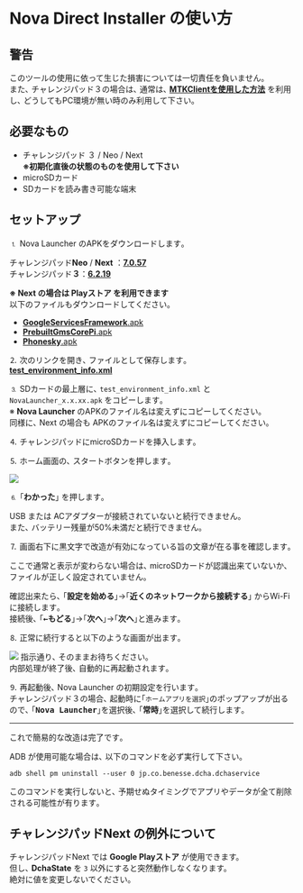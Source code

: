 # Nova Direct Installer の使い方

## 警告

このツールの使用に依って生じた損害については一切責任を負いません｡  
また､ チャレンジパッド３の場合は､ 通常は､ [**MTKClientを使用した方法**](//zenn.dev/s1204it/articles/16fce85441821f) を利用し､ どうしてもPC環境が無い時のみ利用して下さい｡

## 必要なもの

- チャレンジパッド ３ / Neo / Next  
  **※初期化直後の状態のものを使用して下さい**
- microSDカード
- SDカードを読み書き可能な端末

## セットアップ

⒈ Nova Launcher のAPKをダウンロードします｡

チャレンジパッド**Neo** / **Next** ：[**7.0.57**](https://teslacoilapps.com/tesladirect/download.pl?packageName=com.teslacoilsw.launcher&versionCode=70057)  
チャレンジパッド**３**：[**6.2.19**](https://teslacoilapps.com/tesladirect/download.pl?packageName=com.teslacoilsw.launcher&versionCode=62019)

**※ Next の場合は Playストア を利用できます**  
以下のファイルもダウンロードしてください。  
- [**GoogleServicesFramework**.apk](https://subcontent.s1204.me/android/GMS-Pie/GoogleServicesFramework.apk)
- [**PrebuiltGmsCorePi**.apk](https://subcontent.s1204.me/android/GMS-Pie/PrebuiltGmsCorePi.apk)
- [**Phonesky**.apk](https://subcontent.s1204.me/android/GMS-Pie/Phonesky.apk)

⒉ 次のリンクを開き､ ファイルとして保存します｡  
[**test_environment_info.xml**](https://smiletablabo.github.io/NovaDirectInstaller/test_environment_info.xml)

⒊ SDカードの最上層に､ `test_environment_info.xml` と `NovaLauncher_x.x.xx.apk` をコピーします｡  
※ **Nova Launcher** のAPKのファイル名は変えずにコピーしてください｡  
同様に､ Next の場合も APKのファイル名は変えずにコピーしてください｡  

⒋ チャレンジパッドにmicroSDカードを挿入します｡

⒌ ホーム画面の､ スタートボタンを押します｡

![](https://user-images.githubusercontent.com/52069677/164911100-959604e3-d1c9-4250-9b95-94fbb2b0de62.png)

⒍ ｢<kbd><b>わかった</b></kbd>｣ を押します｡

USB または ACアダプターが接続されていないと続行できません｡  
また､ バッテリー残量が50%未満だと続行できません｡  

⒎ 画面右下に黒文字で改造が有効になっている旨の文章が在る事を確認します｡  

ここで通常と表示が変わらない場合は､ microSDカードが認識出来ていないか､ ファイルが正しく設定されていません｡

確認出来たら､ ｢<kbd><b>設定を始める</b></kbd>｣→｢<kbd><b>近くのネットワークから接続する</b></kbd>｣ からWi-Fiに接続します｡  
接続後､ ｢<kbd><b>←もどる</b></kbd>｣→｢<kbd><b>次へ</b></kbd>｣→｢<kbd><b>次へ</b></kbd>｣と進みます｡

⒏ 正常に続行すると以下のような画面が出ます｡  

![](https://github.com/SmileTabLabo/NovaDirectInstaller/assets/52069677/1f06766d-5227-477b-b3ff-fe23d3d07c2c)
指示通り､ そのままお待ちください｡  
内部処理が終了後､ 自動的に再起動されます｡

⒐ 再起動後､ Nova Launcher の初期設定を行います｡  
チャレンジパッド３の場合､ 起動時に｢`ホームアプリを選択`｣のポップアップが出るので､ ｢<kbd><b>Nova Launcher</b></kbd>｣を選択後､ ｢<kbd><b>常時</b></kbd>｣を選択して続行します｡

---

これで簡易的な改造は完了です｡

ADB が使用可能な場合は､ 以下のコマンドを必ず実行して下さい｡
```
adb shell pm uninstall --user 0 jp.co.benesse.dcha.dchaservice
```
このコマンドを実行しないと､ 予期せぬタイミングでアプリやデータが全て削除される可能性が有ります｡

## チャレンジパッドNext の例外について

チャレンジパッドNext では **Google Playストア** が使用できます。  
但し､ **DchaState** を `3` 以外にすると突然動作しなくなります。  
絶対に値を変更しないでください。
